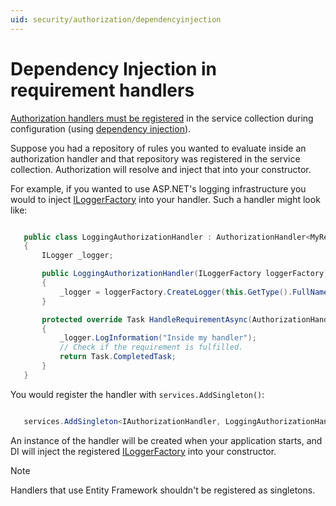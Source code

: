 ```yaml
---
uid: security/authorization/dependencyinjection
---
```

<a name=security-authorization-di></a>

# Dependency Injection in requirement handlers

[Authorization handlers must be registered](policies.md#security-authorization-policies-based-handler-registration.md) in the service collection during configuration (using [dependency injection](../../fundamentals/dependency-injection.md#fundamentals-dependency-injection.md)).

Suppose you had a repository of rules you wanted to evaluate inside an authorization handler and that repository was registered in the service collection.  Authorization will resolve and inject that into your constructor.

For example, if you wanted to use ASP.NET's logging infrastructure you would to inject [ILoggerFactory](http://docs.asp.net/projects/api/en/latest/autoapi/Microsoft/Extensions/Logging/ILoggerFactory/index.html.md#Microsoft.Extensions.Logging.ILoggerFactory.md) into your handler. Such a handler might look like:

<!-- literal_block {"ids": [], "linenos": false, "xml:space": "preserve", "language": "c#", "highlight_args": {}} -->

````c#

   public class LoggingAuthorizationHandler : AuthorizationHandler<MyRequirement>
   {
       ILogger _logger;

       public LoggingAuthorizationHandler(ILoggerFactory loggerFactory)
       {
           _logger = loggerFactory.CreateLogger(this.GetType().FullName);
       }

       protected override Task HandleRequirementAsync(AuthorizationHandlerContext context, MyRequirement requirement)
       {
           _logger.LogInformation("Inside my handler");
           // Check if the requirement is fulfilled.
           return Task.CompletedTask;
       }
   }
   ````

You would register the handler with `services.AddSingleton()`:

<!-- literal_block {"ids": [], "linenos": false, "xml:space": "preserve", "language": "c#", "highlight_args": {}} -->

````c#

   services.AddSingleton<IAuthorizationHandler, LoggingAuthorizationHandler>();
   ````

An instance of the handler will be created when your application starts, and DI will inject the registered [ILoggerFactory](http://docs.asp.net/projects/api/en/latest/autoapi/Microsoft/Extensions/Logging/ILoggerFactory/index.html.md#Microsoft.Extensions.Logging.ILoggerFactory.md) into your constructor.

> [!NOTE]
> Handlers that use Entity Framework shouldn't be registered as singletons.
